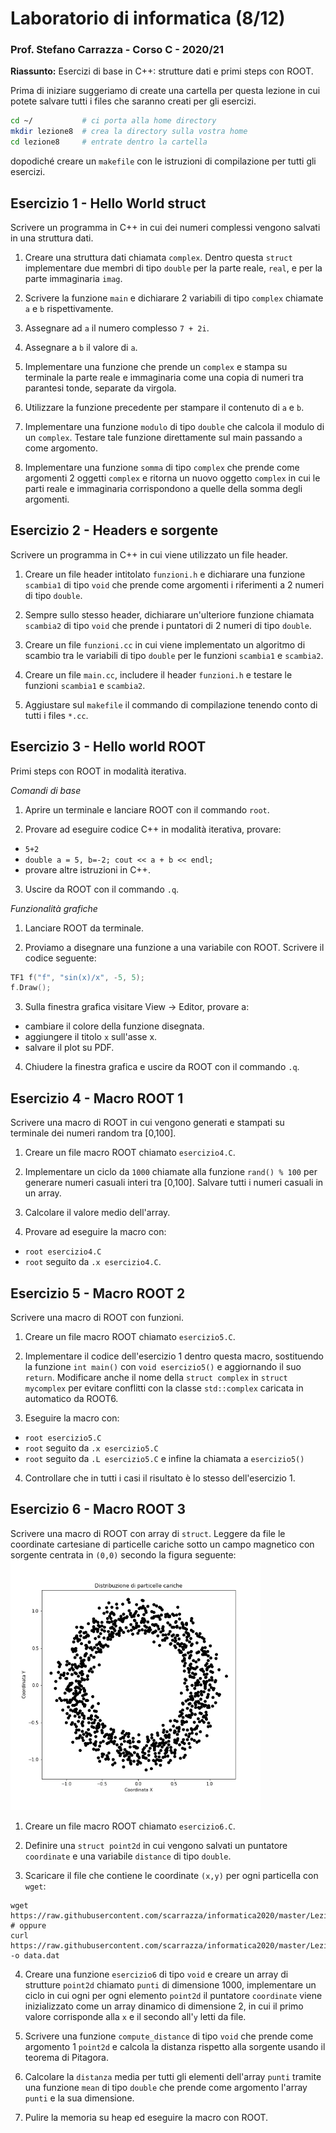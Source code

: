 # Laboratorio di informatica (8/12)
### Prof. Stefano Carrazza - Corso C - 2020/21

**Riassunto:** Esercizi di base in C++: strutture dati e primi steps con ROOT.

Prima di iniziare suggeriamo di create una cartella per questa lezione in cui potete salvare tutti i files che saranno creati per gli esercizi.
```bash
cd ~/           # ci porta alla home directory
mkdir lezione8  # crea la directory sulla vostra home
cd lezione8     # entrate dentro la cartella
```
dopodiché creare un `makefile` con le istruzioni di compilazione per tutti gli esercizi.

## Esercizio 1 - Hello World struct

Scrivere un programma in C++ in cui dei numeri complessi vengono salvati in una struttura dati.

1. Creare una struttura dati chiamata `complex`. Dentro questa `struct` implementare
due membri di tipo `double` per la parte reale, `real`, e per la parte immaginaria `imag`.

2. Scrivere la funzione `main` e dichiarare 2 variabili di tipo `complex` chiamate `a` e `b` rispettivamente.

3. Assegnare ad `a` il numero complesso `7 + 2i`.

4. Assegnare a `b` il valore di `a`.

5. Implementare una funzione che prende un `complex` e stampa su terminale la parte reale e immaginaria come una copia di numeri tra parantesi tonde, separate da virgola.

6. Utilizzare la funzione precedente per stampare il contenuto di `a` e `b`.

7. Implementare una funzione `modulo` di tipo `double` che calcola il modulo di un `complex`. Testare tale funzione direttamente sul main passando `a` come argomento.

8. Implementare una funzione `somma` di tipo `complex` che prende come argomenti 2 oggetti `complex` e ritorna un nuovo oggetto `complex` in cui le parti reale e immaginaria corrispondono a quelle della somma degli argomenti.

## Esercizio 2 - Headers e sorgente

Scrivere un programma in C++ in cui viene utilizzato un file header.

1. Creare un file header intitolato `funzioni.h` e dichiarare una funzione `scambia1` di tipo `void` che prende come argomenti i riferimenti a 2 numeri di tipo `double`.

2. Sempre sullo stesso header, dichiarare un'ulteriore funzione chiamata `scambia2` di tipo `void` che prende i puntatori di 2 numeri di tipo `double`.

3. Creare un file `funzioni.cc` in cui viene implementato un algoritmo di scambio tra le variabili di tipo `double` per le funzioni `scambia1` e `scambia2`.

4. Creare un file `main.cc`, includere il header `funzioni.h` e testare le funzioni `scambia1` e `scambia2`.

5. Aggiustare sul `makefile` il commando di compilazione tenendo conto di tutti i files `*.cc`.

## Esercizio 3 - Hello world ROOT

Primi steps con ROOT in modalità iterativa.

*Comandi di base*

1. Aprire un terminale e lanciare ROOT con il commando `root`.

2. Provare ad eseguire codice C++ in modalità iterativa, provare:
  - `5+2`
  - `double a = 5, b=-2; cout << a + b << endl;`
  - provare altre istruzioni in C++.

3. Uscire da ROOT con il commando `.q`.

*Funzionalità grafiche*

1. Lanciare ROOT da terminale.

2. Proviamo a disegnare una funzione a una variabile con ROOT. Scrivere il codice seguente:
```c++
TF1 f("f", "sin(x)/x", -5, 5);
f.Draw();
```

3. Sulla finestra grafica visitare View -> Editor, provare a:
  - cambiare il colore della funzione disegnata.
  - aggiungere il titolo `x` sull'asse x.
  - salvare il plot su PDF.

4. Chiudere la finestra grafica e uscire da ROOT con il commando `.q`.

## Esercizio 4 - Macro ROOT 1

Scrivere una macro di ROOT in cui vengono generati e stampati su terminale dei numeri random tra [0,100].

1. Creare un file macro ROOT chiamato `esercizio4.C`.

2. Implementare un ciclo da `1000` chiamate alla funzione `rand() % 100` per generare numeri casuali interi tra [0,100]. Salvare tutti i numeri casuali in un array.

3. Calcolare il valore medio dell'array.

4. Provare ad eseguire la macro con:
  - `root esercizio4.C`
  - `root` seguito da `.x esercizio4.C`.


## Esercizio 5 - Macro ROOT 2

Scrivere una macro di ROOT con funzioni.

1. Creare un file macro ROOT chiamato `esercizio5.C`.

2. Implementare il codice dell'esercizio 1 dentro questa macro, sostituendo la funzione `int main()` con `void esercizio5()` e aggiornando il suo `return`. Modificare anche il nome della `struct complex` in `struct mycomplex` per evitare conflitti con la classe `std::complex` caricata in automatico da ROOT6.

3. Eseguire la macro con:
  - `root esercizio5.C`
  - `root` seguito da `.x esercizio5.C`
  - `root` seguito da `.L esercizio5.C` e infine la chiamata a `esercizio5()`

4. Controllare che in tutti i casi il risultato è lo stesso dell'esercizio 1.

## Esercizio 6 - Macro ROOT 3

Scrivere una macro di ROOT con array di `struct`. Leggere da file le coordinate cartesiane di particelle cariche sotto un campo magnetico con sorgente centrata in `(0,0)` secondo la figura seguente:
<img src="images/ex6.png" width="400">

1. Creare un file macro ROOT chiamato `esercizio6.C`.

2. Definire una `struct point2d` in cui vengono salvati un puntatore `coordinate` e una variabile `distance` di tipo `double`.

3. Scaricare il file che contiene le coordinate `(x,y)` per ogni particella con `wget`:
```
wget https://raw.githubusercontent.com/scarrazza/informatica2020/master/Lezione_8/data.dat
# oppure
curl https://raw.githubusercontent.com/scarrazza/informatica2020/master/Lezione_8/data.dat -o data.dat
```

4. Creare una funzione `esercizio6` di tipo `void` e creare un array di strutture `point2d` chiamato `punti` di dimensione 1000, implementare un ciclo in cui ogni per ogni elemento `point2d` il puntatore `coordinate` viene inizializzato come un array dinamico di dimensione 2, in cui il primo valore corrisponde alla `x` e il secondo all'`y` letti da file.

5. Scrivere una funzione `compute_distance` di tipo `void` che prende come argomento 1 `point2d` e calcola la distanza rispetto alla sorgente usando il teorema di Pitagora.

6. Calcolare la `distanza` media per tutti gli elementi dell'array `punti` tramite una funzione `mean` di tipo `double` che prende come argomento l'array `punti` e la sua dimensione.

7. Pulire la memoria su heap ed eseguire la macro con ROOT.
